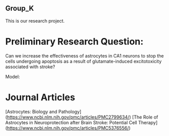 ## Group_K
This is our research project.

# Preliminary Research Question:
Can we increase the effectiveness of astrocytes in CA1 neurons to stop the cells undergoing apoptosis as a result of glutamate-induced excitotoxicity associated with stroke?

Model:


# Journal Articles
[Astrocytes: Biology and Pathology] (https://www.ncbi.nlm.nih.gov/pmc/articles/PMC2799634/)
[The Role of Astrocytes in Neuroprotection after Brain Stroke: Potential Cell Therapy] (https://www.ncbi.nlm.nih.gov/pmc/articles/PMC5376556/)
